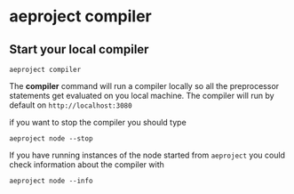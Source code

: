 # aeproject compiler

## Start your local compiler

```text
aeproject compiler
```

The **compiler** command will run a compiler locally so all the preprocessor statements get evaluated on you local machine.
The compiler will run by default on `http://localhost:3080`


if you want to stop the compiler you should type
```text
aeproject node --stop
```

If you have running instances of the node started from `aeproject` you could check information about the compiler with 

```text
aeproject node --info
```